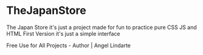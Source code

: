 # TheJapanStore
The Japan Store it's just a project made for fun to practice pure CSS JS and HTML
First Version it's just a simple interface


Free Use for All Projects - Author | Angel Lindarte

